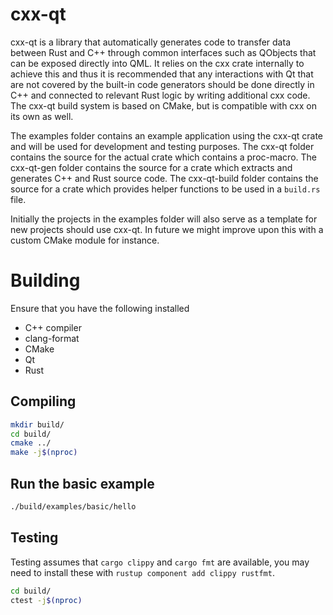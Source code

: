 # cxx-qt

cxx-qt is a library that automatically generates code to transfer data between Rust and C++ through common interfaces
such as QObjects that can be exposed directly into QML. It relies on the cxx crate internally to achieve this and thus
it is recommended that any interactions with Qt that are not covered by the built-in code generators should be done
directly in C++ and connected to relevant Rust logic by writing additional cxx code. The cxx-qt build system is based
on CMake, but is compatible with cxx on its own as well.

The examples folder contains an example application using the cxx-qt crate and will be used for development and testing
purposes. The cxx-qt folder contains the source for the actual crate which contains a proc-macro. The cxx-qt-gen folder
contains the source for a crate which extracts and generates C++ and Rust source code. The cxx-qt-build folder contains
the source for a crate which provides helper functions to be used in a `build.rs` file.

Initially the projects in the examples folder will also serve as a template for new projects should use cxx-qt.
In future we might improve upon this with a custom CMake module for instance.

# Building

Ensure that you have the following installed

  * C++ compiler
  * clang-format
  * CMake
  * Qt
  * Rust

## Compiling

```bash
mkdir build/
cd build/
cmake ../
make -j$(nproc)
```

## Run the basic example

```bash
./build/examples/basic/hello
```

## Testing

Testing assumes that `cargo clippy` and `cargo fmt` are available, you may need to install these with `rustup component add clippy rustfmt`.

```bash
cd build/
ctest -j$(nproc)
```
